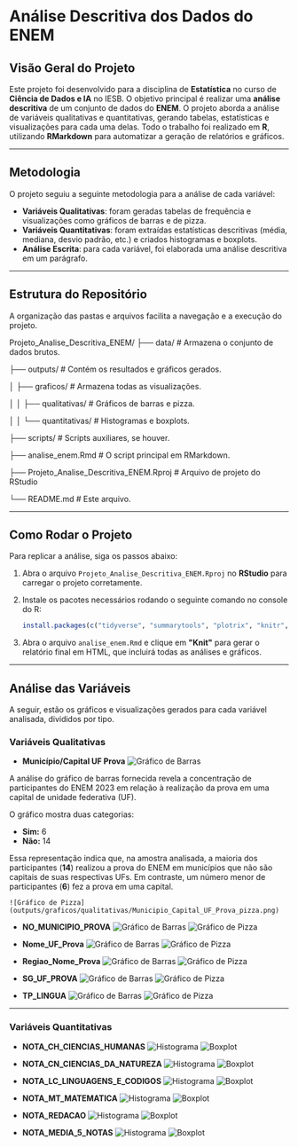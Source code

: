 # Análise Descritiva dos Dados do ENEM

## Visão Geral do Projeto
Este projeto foi desenvolvido para a disciplina de **Estatística** no curso de **Ciência de Dados e IA** no IESB. O objetivo principal é realizar uma **análise descritiva** de um conjunto de dados do **ENEM**. O projeto aborda a análise de variáveis qualitativas e quantitativas, gerando tabelas, estatísticas e visualizações para cada uma delas. Todo o trabalho foi realizado em **R**, utilizando **RMarkdown** para automatizar a geração de relatórios e gráficos.

---

## Metodologia

O projeto seguiu a seguinte metodologia para a análise de cada variável:

* **Variáveis Qualitativas**: foram geradas tabelas de frequência e visualizações como gráficos de barras e de pizza.
* **Variáveis Quantitativas**: foram extraídas estatísticas descritivas (média, mediana, desvio padrão, etc.) e criados histogramas e boxplots.
* **Análise Escrita**: para cada variável, foi elaborada uma análise descritiva em um parágrafo.

---

## Estrutura do Repositório
A organização das pastas e arquivos facilita a navegação e a execução do projeto.

Projeto_Analise_Descritiva_ENEM/
├── data/                      # Armazena o conjunto de dados brutos.

├── outputs/                   # Contém os resultados e gráficos gerados.

│   ├── graficos/              # Armazena todas as visualizações.

│   │   ├── qualitativas/      # Gráficos de barras e pizza.

│   │   └── quantitativas/     # Histogramas e boxplots.

├── scripts/                   # Scripts auxiliares, se houver.

├── analise_enem.Rmd           # O script principal em RMarkdown.

├── Projeto_Analise_Descritiva_ENEM.Rproj # Arquivo de projeto do RStudio

└── README.md                  # Este arquivo.

---

## Como Rodar o Projeto
Para replicar a análise, siga os passos abaixo:

1.  Abra o arquivo `Projeto_Analise_Descritiva_ENEM.Rproj` no **RStudio** para carregar o projeto corretamente.
2.  Instale os pacotes necessários rodando o seguinte comando no console do R:

    ```r
    install.packages(c("tidyverse", "summarytools", "plotrix", "knitr", "kableExtra", "readxl"))
    ```

3.  Abra o arquivo `analise_enem.Rmd` e clique em **"Knit"** para gerar o relatório final em HTML, que incluirá todas as análises e gráficos.

---

## Análise das Variáveis
A seguir, estão os gráficos e visualizações gerados para cada variável analisada, divididos por tipo.

### Variáveis Qualitativas

* **Município/Capital UF Prova**
    ![Gráfico de Barras](outputs/graficos/qualitativas/Municipio_Capital_UF_Prova_barras.png)

A análise do gráfico de barras fornecida revela a concentração de participantes do ENEM 2023 em relação à realização da prova em uma capital de unidade federativa (UF).

O gráfico mostra duas categorias:

- **Sim:** 6  
- **Não:** 14  

Essa representação indica que, na amostra analisada, a maioria dos participantes (**14**) realizou a prova do ENEM em municípios que não são capitais de suas respectivas UFs. Em contraste, um número menor de participantes (**6**) fez a prova em uma capital.

    ![Gráfico de Pizza](outputs/graficos/qualitativas/Municipio_Capital_UF_Prova_pizza.png)


* **NO\_MUNICIPIO\_PROVA**
    ![Gráfico de Barras](outputs/graficos/qualitativas/NO_MUNICIPIO_PROVA_barras.png)
    ![Gráfico de Pizza](outputs/graficos/qualitativas/NO_MUNICIPIO_PROVA_pizza.png)

* **Nome\_UF\_Prova**
    ![Gráfico de Barras](outputs/graficos/qualitativas/Nome_UF_Prova_barras.png)
    ![Gráfico de Pizza](outputs/graficos/qualitativas/Nome_UF_Prova_pizza.png)

* **Regiao\_Nome\_Prova**
    ![Gráfico de Barras](outputs/graficos/qualitativas/Regiao_Nome_Prova_barras.png)
    ![Gráfico de Pizza](outputs/graficos/qualitativas/Regiao_Nome_Prova_pizza.png)

* **SG\_UF\_PROVA**
    ![Gráfico de Barras](outputs/graficos/qualitativas/SG_UF_PROVA_barras.png)
    ![Gráfico de Pizza](outputs/graficos/qualitativas/SG_UF_PROVA_pizza.png)

* **TP\_LINGUA**
    ![Gráfico de Barras](outputs/graficos/qualitativas/TP_LINGUA_barras.png)
    ![Gráfico de Pizza](outputs/graficos/qualitativas/TP_LINGUA_pizza.png)

---

### Variáveis Quantitativas

* **NOTA\_CH\_CIENCIAS\_HUMANAS**
    ![Histograma](outputs/graficos/quantitativas/NOTA_CH_CIENCIAS_HUMANAS_histograma.png)
    ![Boxplot](outputs/graficos/quantitativas/NOTA_CH_CIENCIAS_HUMANAS_boxplot.png)

* **NOTA\_CN\_CIENCIAS\_DA\_NATUREZA**
    ![Histograma](outputs/graficos/quantitativas/NOTA_CN_CIENCIAS_DA_NATUREZA_histograma.png)
    ![Boxplot](outputs/graficos/quantitativas/NOTA_CN_CIENCIAS_DA_NATUREZA_boxplot.png)

* **NOTA\_LC\_LINGUAGENS\_E\_CODIGOS**
    ![Histograma](outputs/graficos/quantitativas/NOTA_LC_LINGUAGENS_E_CODIGOS_histograma.png)
    ![Boxplot](outputs/graficos/quantitativas/NOTA_LC_LINGUAGENS_E_CODIGOS_boxplot.png)

* **NOTA\_MT\_MATEMATICA**
    ![Histograma](outputs/graficos/quantitativas/NOTA_MT_MATEMATICA_histograma.png)
    ![Boxplot](outputs/graficos/quantitativas/NOTA_MT_MATEMATICA_boxplot.png)

* **NOTA\_REDACAO**
    ![Histograma](outputs/graficos/quantitativas/NOTA_REDACAO_histograma.png)
    ![Boxplot](outputs/graficos/quantitativas/NOTA_REDACAO_boxplot.png)

* **NOTA\_MEDIA\_5\_NOTAS**
    ![Histograma](outputs/graficos/quantitativas/NOTA_MEDIA_5_NOTAS_histograma.png)
    ![Boxplot](outputs/graficos/quantitativas/NOTA_MEDIA_5_NOTAS_boxplot.png)
